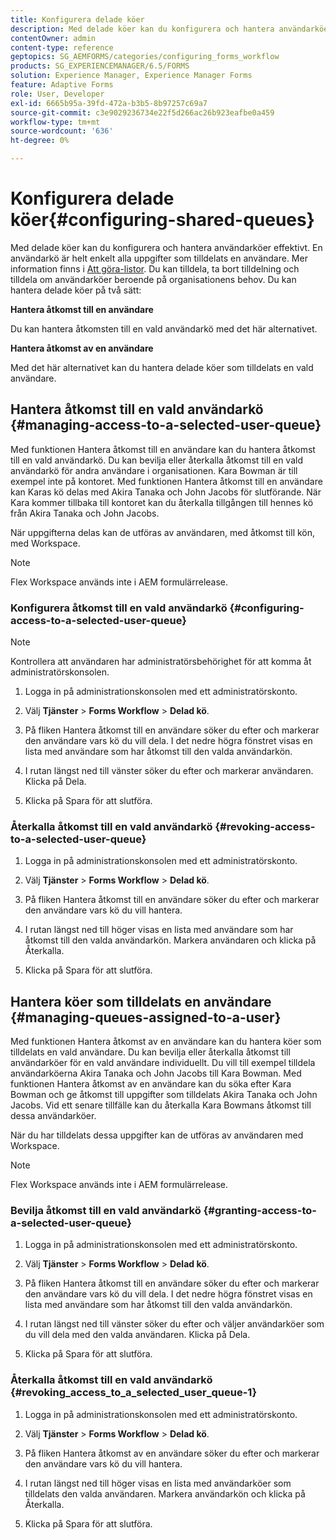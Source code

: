 ```yaml
---
title: Konfigurera delade köer
description: Med delade köer kan du konfigurera och hantera användarköer effektivt. Lär dig konfigurera delade köer.
contentOwner: admin
content-type: reference
geptopics: SG_AEMFORMS/categories/configuring_forms_workflow
products: SG_EXPERIENCEMANAGER/6.5/FORMS
solution: Experience Manager, Experience Manager Forms
feature: Adaptive Forms
role: User, Developer
exl-id: 6665b95a-39fd-472a-b3b5-8b97257c69a7
source-git-commit: c3e9029236734e22f5d266ac26b923eafbe0a459
workflow-type: tm+mt
source-wordcount: '636'
ht-degree: 0%

---
```


# Konfigurera delade köer{#configuring-shared-queues}

Med delade köer kan du konfigurera och hantera användarköer effektivt. En användarkö är helt enkelt alla uppgifter som tilldelats en användare. Mer information finns i [Att göra-listor](https://help.adobe.com/en_US/livecycle/11.0/WorkspaceHelp/WS92d06802c76abadb-2b6ab502126beb6ba2f-7ffc.2.html). Du kan tilldela, ta bort tilldelning och tilldela om användarköer beroende på organisationens behov. Du kan hantera delade köer på två sätt:

**Hantera åtkomst till en användare**

Du kan hantera åtkomsten till en vald användarkö med det här alternativet.

**Hantera åtkomst av en användare**

Med det här alternativet kan du hantera delade köer som tilldelats en vald användare.

## Hantera åtkomst till en vald användarkö {#managing-access-to-a-selected-user-queue}

Med funktionen Hantera åtkomst till en användare kan du hantera åtkomst till en vald användarkö. Du kan bevilja eller återkalla åtkomst till en vald användarkö för andra användare i organisationen. Kara Bowman är till exempel inte på kontoret. Med funktionen Hantera åtkomst till en användare kan Karas kö delas med Akira Tanaka och John Jacobs för slutförande. När Kara kommer tillbaka till kontoret kan du återkalla tillgången till hennes kö från Akira Tanaka och John Jacobs.

När uppgifterna delas kan de utföras av användaren, med åtkomst till kön, med Workspace.

>[!NOTE]
>
>Flex Workspace används inte i AEM formulärrelease.

### Konfigurera åtkomst till en vald användarkö {#configuring-access-to-a-selected-user-queue}

>[!NOTE]
> 
> Kontrollera att användaren har administratörsbehörighet för att komma åt administratörskonsolen.

1. Logga in på administrationskonsolen med ett administratörskonto.
1. Välj **Tjänster** > **Forms Workflow** > **Delad kö**.

1. På fliken Hantera åtkomst till en användare söker du efter och markerar den användare vars kö du vill dela. I det nedre högra fönstret visas en lista med användare som har åtkomst till den valda användarkön.
1. I rutan längst ned till vänster söker du efter och markerar användaren. Klicka på Dela.
1. Klicka på Spara för att slutföra.

### Återkalla åtkomst till en vald användarkö {#revoking-access-to-a-selected-user-queue}

1. Logga in på administrationskonsolen med ett administratörskonto.
1. Välj **Tjänster** > **Forms Workflow** > **Delad kö**.

1. På fliken Hantera åtkomst till en användare söker du efter och markerar den användare vars kö du vill hantera.
1. I rutan längst ned till höger visas en lista med användare som har åtkomst till den valda användarkön. Markera användaren och klicka på Återkalla.
1. Klicka på Spara för att slutföra.

## Hantera köer som tilldelats en användare {#managing-queues-assigned-to-a-user}

Med funktionen Hantera åtkomst av en användare kan du hantera köer som tilldelats en vald användare. Du kan bevilja eller återkalla åtkomst till användarköer för en vald användare individuellt. Du vill till exempel tilldela användarköerna Akira Tanaka och John Jacobs till Kara Bowman. Med funktionen Hantera åtkomst av en användare kan du söka efter Kara Bowman och ge åtkomst till uppgifter som tilldelats Akira Tanaka och John Jacobs. Vid ett senare tillfälle kan du återkalla Kara Bowmans åtkomst till dessa användarköer.

När du har tilldelats dessa uppgifter kan de utföras av användaren med Workspace.

>[!NOTE]
>
>Flex Workspace används inte i AEM formulärrelease.

### Bevilja åtkomst till en vald användarkö {#granting-access-to-a-selected-user-queue}

1. Logga in på administrationskonsolen med ett administratörskonto.
1. Välj **Tjänster** > **Forms Workflow** > **Delad kö**.

1. På fliken Hantera åtkomst till en användare söker du efter och markerar den användare vars kö du vill dela. I det nedre högra fönstret visas en lista med användare som har åtkomst till den valda användarkön.
1. I rutan längst ned till vänster söker du efter och väljer användarköer som du vill dela med den valda användaren. Klicka på Dela.
1. Klicka på Spara för att slutföra.

### Återkalla åtkomst till en vald användarkö {#revoking_access_to_a_selected_user_queue-1}

1. Logga in på administrationskonsolen med ett administratörskonto.
1. Välj **Tjänster** > **Forms Workflow** > **Delad kö**.

1. På fliken Hantera åtkomst av en användare söker du efter och markerar den användare vars kö du vill hantera.
1. I rutan längst ned till höger visas en lista med användarköer som tilldelats den valda användaren. Markera användarkön och klicka på Återkalla.
1. Klicka på Spara för att slutföra.
